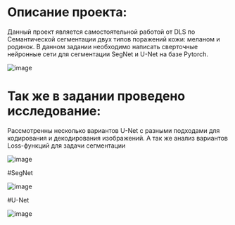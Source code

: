 # Описание проекта:

Данный проект является самостоятельной работой от DLS по Семантической сегментации двух типов поражений кожи: меланом и родинок. В данном задании необходимо написать сверточные нейронные сети для сегментации SegNet и U-Net на базе Pytorch.

![image](https://user-images.githubusercontent.com/113540469/229103792-b3c14021-b3d6-4d91-b45c-74df79589ea8.png)

# Так же в задании проведено исследование:
Рассмотренны несколько вариантов U-Net с разными подходами для кодирования и декодирования изображений. А так же анализ вариантов Loss-функций для задачи сегментации

![image](https://user-images.githubusercontent.com/113540469/229103964-67d30799-17b7-4021-8f87-de3fb6e84ef4.png)


#SegNet

![image](https://user-images.githubusercontent.com/113540469/229103553-10e53bc7-7792-4b1e-a5ac-c681ee7a6342.png)

#U-Net

![image](https://user-images.githubusercontent.com/113540469/229103519-baad8463-e1c5-4cf7-9f46-fd249a2f928d.png)





